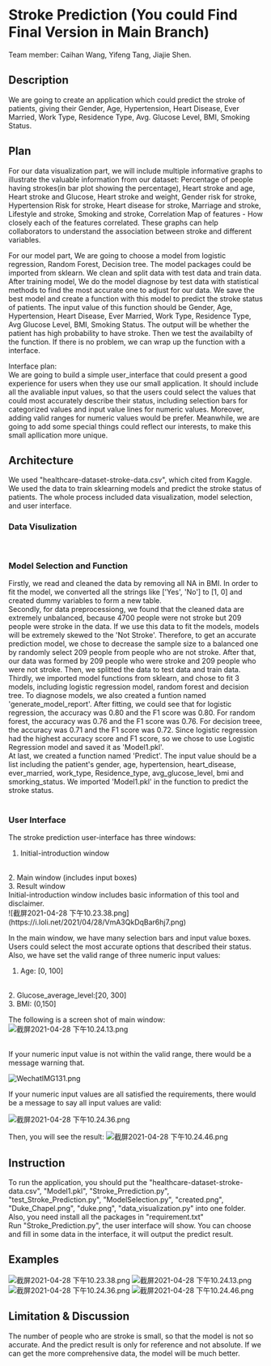 # Stroke Prediction (You could Find Final Version in Main Branch)
Team member: Caihan Wang, Yifeng Tang, Jiajie Shen. 

## Description
We are going to create an application which could predict the stroke of patients, giving their Gender, Age, Hypertension, Heart Disease, Ever Married, Work Type, Residence Type, Avg. Glucose Level, BMI, Smoking Status.

## Plan
For our data visualization part, we will include multiple informative graphs to illustrate the valuable information from our dataset: Percentage of people having strokes(in bar plot showing the percentage), Heart stroke and age, Heart stroke and Glucose, Heart stroke and weight, Gender risk for stroke, Hypertension Risk for stroke, Heart disease for stroke, Marriage and stroke, Lifestyle and stroke, Smoking and stroke, Correlation Map of features - How closely each of the features correlated. These graphs can help collaborators to understand the association between stroke and different variables.  

For our model part, We are going to choose a model from logistic regression, Random Forest, Decision tree. The model packages could be imported from sklearn. We clean and split data with test data and train data. After training model, We do the model diagnose by test data with statistical methods to find the most accurate one to adjust for our data. We save the best model and create a function with this model to predict the stroke status of patients. The input value of this function should be Gender, Age, Hypertension, Heart Disease, Ever Married, Work Type, Residence Type, Avg Glucose Level, BMI, Smoking Status. The output will be whether the patient has high probability to have stroke. Then we test the availabilty of the function. If there is no problem, we can wrap up the function with a interface.  

Interface plan: 
<br>
We are going to build a simple user_interface that could present a good experience for users when they use our small application. It should include all the avaliable input values, so that the users could select the values that could most accurately describe their status, including selection bars for categorized values and input value lines for numeric values. Moreover, adding valid ranges for numeric values would be prefer. Meanwhile, we are going to add some special things could reflect our interests, to make this small apllication more unique. 



## Architecture
We used "healthcare-dataset-stroke-data.csv", which cited from Kaggle. We used the data to train sklearning models and predict the stroke status of patients. The whole process included data visualization, model selection, and user interface.  

### Data Visulization

<br>  



### Model Selection and Function
Firstly, we read and cleaned the data by removing all NA in BMI. In order to fit the model, we converted all the strings like ['Yes', 'No'] to [1, 0] and created dummy variables to form a new table.  
Secondly, for data preprocessiong, we found that the cleaned data are extremely unbalanced, because 4700 people were not stroke but 209 people were stroke in the data. If we use this data to fit the models, models will be extremely skewed to the 'Not Stroke'. Therefore, to get an accurate prediction model, we chose to decrease the sample size to a balanced one by randomly select 209 people from people who are not stroke. After that, our data was formed by 209 people who were stroke and 209 people who were not stroke. Then, we splitted the data to test data and train data.  
Thirdly, we imported model functions from sklearn, and chose to fit 3 models, including logistic regression model, random forest and decision tree. To diagnose models, we also created a funtion named 'generate_model_report'. After fitting, we could see that for logistic regression, the accuracy was 0.80 and the F1 score was 0.80. For random forest, the accuracy was 0.76 and the F1 score was 0.76. For decision treee, the accuracy was 0.71 and the F1 score was 0.72. Since logistic regression had the highest accuracy score and F1 score, so we chose to use Logistic Regression model and saved it as 'Model1.pkl'.  
At last, we created a function named 'Predict'. The input value should be a list including the patient's gender, age, hypertension, heart_disease, ever_married, work_type, Residence_type, avg_glucose_level, bmi and smorking_status. We imported 'Model1.pkl' in the function to predict the stroke status.  
<br>


### User Interface
The stroke prediction user-interface has three windows:
<br>
1. Initial-introduction window
<br>
2. Main window (includes input boxes)
<br>
3. Result window
<br>
Initial-introduction window includes basic information of this tool and disclaimer.
<br>
![截屏2021-04-28 下午10.23.38.png](https://i.loli.net/2021/04/28/VmA3QkDqBar6hj7.png)

In the main window, we have many selection bars and input value boxes. Users could select the most accurate options that described their status. Also, we have set the valid range of three numeric input values:
<br>
1. Age: [0, 100]
<br>
2. Glucose_average_level:[20, 300]
<br>
3. BMI: (0,150]

The following is a screen shot of  main window:
![截屏2021-04-28 下午10.24.13.png](https://i.loli.net/2021/04/28/6Ocjzy5EaQCLZNH.png)

<br>
If your numeric input value is not within the valid range, there would be a message warning that.

![WechatIMG131.png](https://i.loli.net/2021/04/28/5LkNmgSMo6cCQt3.png)

If your numeric input values are all satisfied the requirements, there would be a message to say all input values are valid:

![截屏2021-04-28 下午10.24.36.png](https://i.loli.net/2021/04/28/UP1bSQv3uzIlca8.png)

Then, you will see the result:
![截屏2021-04-28 下午10.24.46.png](https://i.loli.net/2021/04/28/S1YEsC6Ud4ciyMq.png)


## Instruction
To run the application, you should put the "healthcare-dataset-stroke-data.csv", "Model1.pkl", "Stroke_Prrediction.py", "test_Stroke_Prediction.py", "ModelSelection.py", "created.png", "Duke_Chapel.png", "duke.png", "data_visualization.py" into one folder. Also, you need install all the packages in "requirement.txt"  
Run "Stroke_Prediction.py", the user interface will show. You can choose and fill in some data in the interface, it will output the predict result.  

## Examples
![截屏2021-04-28 下午10.23.38.png](https://i.loli.net/2021/04/28/VmA3QkDqBar6hj7.png)
![截屏2021-04-28 下午10.24.13.png](https://i.loli.net/2021/04/28/6Ocjzy5EaQCLZNH.png)
![截屏2021-04-28 下午10.24.36.png](https://i.loli.net/2021/04/28/UP1bSQv3uzIlca8.png)
![截屏2021-04-28 下午10.24.46.png](https://i.loli.net/2021/04/28/S1YEsC6Ud4ciyMq.png)

## Limitation & Discussion
The number of people who are stroke is small, so that the model is not so accurate. And the predict result is only for reference and not absolute. If we can get the more comprehensive data, the model will be much better.  
